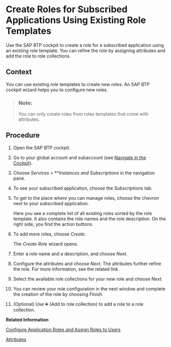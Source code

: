 <!-- loio4bb7bd1804a8437287abff56f4956814 -->

<link rel="stylesheet" type="text/css" href="../css/sap-icons.css"/>

# Create Roles for Subscribed Applications Using Existing Role Templates

Use the SAP BTP cockpit to create a role for a subscribed application using an existing role template. You can refine the role by assigning attributes and add the role to role collections.



<a name="loio4bb7bd1804a8437287abff56f4956814__context_hf3_qwf_r4b"/>

## Context

You can use existing role templates to create new roles. An SAP BTP cockpit wizard helps you to configure new roles.

> ### Note:  
> You can only create roles from roles templates that come with attributes.



<a name="loio4bb7bd1804a8437287abff56f4956814__steps_if3_qwf_r4b"/>

## Procedure

1.  Open the SAP BTP cockpit.

2.  Go to your global account and subaccount \(see [Navigate in the Cockpit](navigate-in-the-cockpit-0874895.md)\).

3.  Choose *Services* \> ***Instances and Subscriptions* in the navigation pane.

4.  To see your subscribed application, choose the *Subscriptions* tab.

5.  To get to the place where you can manage roles, choose the chevron next to your subscribed application.

    Here you see a complete list of all existing roles sorted by the role template. It also contains the role names and the role description. On the right side, you find the action buttons.

6.  To add more roles, choose *Create*.

    The *Create Role* wizard opens.

7.  Enter a role name and a description, and choose *Next*.

8.  Configure the attributes and choose *Next*. The attributes further refine the role. For more information, see the related link.

9.  Select the available role collections for your new role and choose *Next*.

10. You can review your role configuration in the next window and complete the creation of the role by choosing *Finish*.

11. \(Optional\) Use :heavy_plus_sign: \(Add to role collection\) to add a role to a role collection.


**Related Information**  


[Configure Application Roles and Assign Roles to Users](configure-application-roles-and-assign-roles-to-users-56a7153.md "View, create, and modify application roles and then assign users to these roles using the SAP BTP cockpit.")

[Attributes](attributes-713f52a.md "Attributes use information that is specific to the user, for example the user's country. If the application developer in the Cloud Foundry environment of SAP BTP has created a country attribute to a role, this restricts the data a business user can see based on this attribute.")

